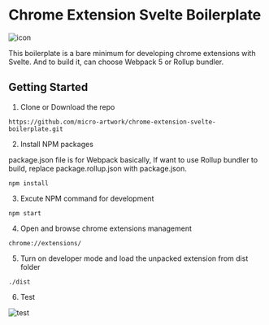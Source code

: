 # Chrome Extension Svelte Boilerplate 
![icon](https://github.com/micro-artwork/chrome-extension-svelte-boilerplate/blob/main/src/assets/icons/icon128.png?raw=true)

This boilerplate is a bare minimum for developing chrome extensions with Svelte. And to build it, can choose Webpack 5 or Rollup bundler.

## Getting Started
1. Clone or Download the repo
```
https://github.com/micro-artwork/chrome-extension-svelte-boilerplate.git
```

2. Install NPM packages

package.json file is for Webpack basically, If want to use Rollup bundler to build, replace package.rollup.json with package.json.
```
npm install
```

3. Excute NPM command for development
```
npm start
```

4. Open and browse chrome extensions management
```
chrome://extensions/
```

5. Turn on developer mode and load the unpacked extension from dist folder
```
./dist
```

6. Test

![test](https://micro-artwork.github.io/images/etc/boilerplate.gif)

